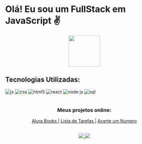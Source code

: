 
 
# Olá! Eu sou um FullStack em JavaScript  ✌

<p align="center" >
   <img align="center" src="https://66.media.tumblr.com/d8c347cf3e03580d0cf07b9f87cc0147/tumblr_mirqjfhcBM1rfjowdo1_640.gif" width="100px"/>
</p>
 
 ## Tecnologias Utilizadas:
 <div aling="left">
  
  <img alt='js' src='https://img.shields.io/badge/javascript-%23323330.svg?style=for-the-badge&logo=javascript&logoColor=%23F7DF1E'/>
  <img alt='css' src='https://img.shields.io/badge/css3-%231572B6.svg?style=for-the-badge&logo=css3&logoColor=white'/>
  <img alt='html5' src='https://img.shields.io/badge/html5-%23E34F26.svg?style=for-the-badge&logo=html5&logoColor=white'/> 
  <img alt='react' src='https://img.shields.io/badge/React-20232A?style=for-the-badge&logo=react&logoColor=61DAFB'/>
  <img alt='node js' src='https://img.shields.io/badge/Node.js-339933?style=for-the-badge&logo=nodedotjs&logoColor=white'/>
  <img alt='sql' src='https://img.shields.io/badge/MySQL-00000F?style=for-the-badge&logo=mysql&logoColor=white'/>
  
 </div>


 </br>


<div style='display: inline_block;' align="center">

### Meus projetos online: 
   <a align='left' href ="https://alura-books-livid-eta.vercel.app/">Alura Books |<a>
   <a align='left' href ="https://lista-de-tarefas-lake-iota.vercel.app/">Lista de Tarefas |<a>
   <a align='left' href ="https://acerte-o-numero-iota.vercel.app/">Acerte um Numero<a>
</div>
</br>
<div align="center">
<div style='display: inline_block;'>
  <a href="https://www.instagram.com/lucasmaciel404/"> <img src="https://img.shields.io/badge/Instagram-E4405F?style=for-the-badge&logo=instagram&logoColor=white"/> </a>
  <a href="https://www.linkedin.com/in/lucas-maciel-75188823b/"> <img src="https://img.shields.io/badge/LinkedIn-0077B5?style=for-the-badge&logo=linkedin&logoColor=white"/> </a>
</div>
</div> 
